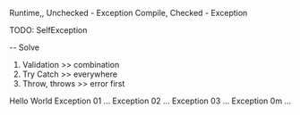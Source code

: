 Runtime,, Unchecked - Exception
Compile, Checked - Exception

TODO: SelfException

-- Solve
1. Validation >> combination
2. Try Catch  >> everywhere
3. Throw, throws >> error first



Hello World
Exception 01 ...
Exception 02 ...
Exception 03 ...
Exception 0m ...
